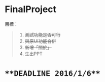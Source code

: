 # FinalProject

目標：  
> 1. ~~測試功能是否可行~~ 
> 2. ~~與原UI功能合併~~  
> 3. ~~新增「關於」~~  
> 4. 生出PPT


# `**DEADLINE 2016/1/6**` #
